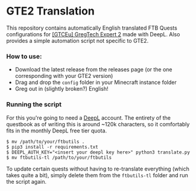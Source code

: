 # GTE2 Translation

This repository contains automatically English translated FTB Quests configurations for [\[GTCEu\] GregTech Expert 2](https://www.curseforge.com/minecraft/modpacks/gregtech-expert-2) made with DeepL. Also provides a simple automation script not specific to GTE2.

### How to use:

- Download the latest release from the releases page (or the one corresponding with your GTE2 version)
- Drag and drop the `config` folder in your Minecraft instance folder
- Greg out in (slightly broken?) English!

### Running the script

For this you're going to need a [DeepL](https://www.deepl.com) account. The entirety of the questbook as of writing this is around ~120k characters, so it comfortably fits in the monthly DeepL free tier quota.
```
$ mv /path/to/your/ftbutils .
$ pip3 install -r requirements.txt
$ DEEPL_AUTH_KEY="<insert your deepl key here>" python3 translate.py
$ mv ftbutils-tl /path/to/your/ftbutils
```

To update certain quests without having to re-translate everything (which takes quite a bit), simply delete them from the `ftbutils-tl` folder and run the script again.
